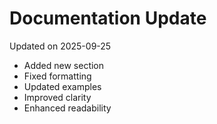 # Documentation Update

Updated on 2025-09-25

- Added new section
- Fixed formatting
- Updated examples
- Improved clarity
- Enhanced readability